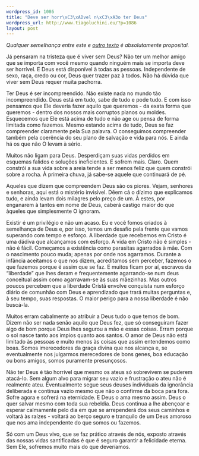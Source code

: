 ```yaml
--- 
wordpress_id: 1086
title: "Deve ser horr\xC3\xADvel n\xC3\xA3o ter Deus"
wordpress_url: http://www.tiagoluchini.eu/?p=1086
layout: post
---
```

<em>Qualquer semelhança entre este e <a href="http://ktreta.blogspot.com/2008/09/deve-ser-horrvel-ter-deus.html" target="_blank">outro texto</a> é absolutamente proposital.</em>

Já pensaram na tristeza que é viver sem Deus? Não ter um melhor amigo que se importa com você mesmo quando ninguém mais se importa deve ser horrível. E Deus está disponível à todas as pessoas. Independente de sexo, raça, credo ou cor, Deus quer trazer paz à todos. Não há dúvida que viver sem Deus requer muita pachorra.

Ter Deus é ser incompreendido. Não existe nada no mundo tão incompreendido. Deus está em tudo, sabe de tudo e pode tudo. E com isso pensamos que Ele deveria fazer aquilo que queremos - da exata forma que queremos - dentro dos nossos mais corruptos planos ou moldes. Esquecemos que Ele está acima de tudo e não age ou pensa de forma limitada como fazemos. Mesmo estando acima de tudo, Deus se faz compreender claramente pela Sua palavra. O conseguimos compreender também pela coerência do seu plano de salvação e vida para nós. E ainda há os que não O levam à sério.

Muitos não ligam para Deus. Desperdiçam suas vidas perdidos em esquemas falidos e soluções ineficientes. E sofrem mais. Claro. Quem constrói a sua vida sobre a areia tende a ser menos feliz que quem constrói sobre a rocha. À primeira chuva, já sabe-se aquele que continuará de pé.

Aqueles que dizem que compreendem Deus são os piores. Vejam, senhores e senhoras, aqui está o mistério invisível. Dêem cá o dízimo que explicamos tudo, e ainda levam dois milagres pelo preço de um. À estes, por enganarem à tantos em nome de Deus, caberá castigo maior do que àqueles que simplesmente O ignoram.

Existir é um privilégio e não um acaso. Eu e você fomos criados à semelhança de Deus e, por isso, temos um desafio pela frente que vamos superando com tempo e esforço. A liberdade que recebemos em Cristo é uma dádiva que alcançamos com esforço. A vida em Cristo não é simples - não é fácil. Começamos a existência como parasitas agarrados à mãe. Com o nascimento pouco muda; apenas por onde nos agarramos. Durante a infância aceitamos o que nos dizem, acreditamos sem perceber, fazemos o que fazemos porque é assim que se faz. E muitos ficam por aí, escravos da “liberdade” que lhes deram e frequentemente agarrando-se num deus conceitual assim como agarravam-se às suas mãezinhas. Mas outros poucos percebem que a liberdade Cristã envolve conquista num esforço diário de comunhão com Deus e aprendizado que trará muitas perguntas e, à seu tempo, suas respostas. O maior perigo para a nossa liberdade é não buscá-la.

Muitos erram cabalmente ao atribuir a Deus tudo o que temos de bom. Dizem não ser nada senão aquilo que Deus fez, que só conseguiram fazer algo de bom porque Deus lhes segurou a mão e essas coisas. Erram porque o sol nasce tanto aos ímpios quanto aos santos. O amor de Deus não está limitado às pessoas e muito menos às coisas que assim entendemos como boas. Somos imerecedores da graça divina que nos alcança e, se eventualmente nos julgarmos merecedores de bons genes, boa educação ou bons amigos, somos puramente presunçosos.

Não ter Deus é tão horrível que mesmo os ateus só sobrevivem se puderem atacá-lo. Sem algum alvo para migrar seu vazio e frustração o ateu não é realmente ateu. Eventualmente segue seus deuses individuais da ignorância deliberada e continua vazio mesmo que não o confirme da boca para fora. Sofre agora e sofrerá na eternidade. E Deus o ama mesmo assim. Deus o quer salvar mesmo com toda sua rebeldia. Deus continua a lhe abençoar e esperar calmamente pelo dia em que se arrependerá dos seus caminhos e voltará às raízes - voltará ao berço seguro e tranquilo de um Deus amoroso que nos ama independente do que somos ou fazemos.

Só com um Deus vivo, que se faz prático através de nós, exposto através das nossas vidas santificadas é que é seguro garantir a felicidade eterna. Sem Ele, sofremos muito mais do que deveríamos.
